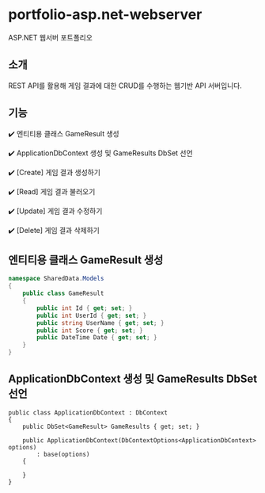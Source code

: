 # portfolio-asp.net-webserver
ASP.NET 웹서버 포트폴리오

## 소개
REST API를 활용해 게임 결과에 대한 CRUD를 수행하는 웹기반 API 서버입니다.

## 기능
:heavy_check_mark: 엔티티용 클래스 GameResult 생성


:heavy_check_mark: ApplicationDbContext 생성 및 GameResults DbSet 선언


:heavy_check_mark: [Create] 게임 결과 생성하기


:heavy_check_mark: [Read] 게임 결과 불러오기


:heavy_check_mark: [Update] 게임 결과 수정하기


:heavy_check_mark: [Delete] 게임 결과 삭제하기


## 엔티티용 클래스 GameResult 생성
``` c#
namespace SharedData.Models
{
	public class GameResult
	{
		public int Id { get; set; }
		public int UserId { get; set; }
		public string UserName { get; set; }
		public int Score { get; set; }
		public DateTime Date { get; set; }
	}
}
```


## ApplicationDbContext 생성 및 GameResults DbSet 선언
```
public class ApplicationDbContext : DbContext
{
	public DbSet<GameResult> GameResults { get; set; }

	public ApplicationDbContext(DbContextOptions<ApplicationDbContext> options)
		: base(options)
	{

	}
}
```
